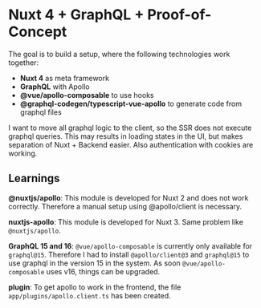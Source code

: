 # Nuxt 4 + GraphQL + Proof-of-Concept

The goal is to build a setup, where the following technologies work together:

- **Nuxt 4** as meta framework
- **GraphQL** with Apollo
- **@vue/apollo-composable** to use hooks
- **@graphql-codegen/typescript-vue-apollo** to generate code from graphql files

I want to move all graphql logic to the client, so the SSR does not execute graphql queries.
This may results in loading states in the UI, but makes separation of Nuxt + Backend easier.
Also authentication with cookies are working.

## Learnings

**@nuxtjs/apollo**: This module is developed for Nuxt 2 and does not work correctly.
Therefore a manual setup using @apollo/client is necessary.

**nuxtjs-apollo**: This module is developed for Nuxt 3.
Same problem like `@nuxtjs/apollo`.

**GraphQL 15 and 16**: `@vue/apollo-composable` is currently only available for
`graphql@15`. Therefore I had to install `@apollo/client@3` and `graphql@15` to
use graphql in the version 15 in the system. As soon `@vue/apollo-composable` uses
v16, things can be upgraded.

**plugin**: To get apollo to work in the frontend, the file `app/plugins/apollo.client.ts`
has been created.
